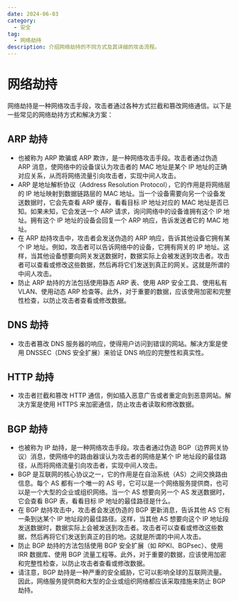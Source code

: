 ```yaml
---
date: 2024-06-03
category:
  - 安全
tag:
  - 网络劫持
description: 介绍网络劫持的不同方式及其详细的攻击流程。
---
```


# 网络劫持

网络劫持是一种网络攻击手段，攻击者通过各种方式拦截和篡改网络通信。以下是一些常见的网络劫持方式和解决方案：

## **ARP 劫持**

- 也被称为 ARP 欺骗或 ARP 欺诈，是一种网络攻击手段。攻击者通过伪造 ARP 消息，使网络中的设备误认为攻击者的 MAC 地址是某个 IP 地址的正确对应关系，从而将网络流量引向攻击者，实现中间人攻击。
- ARP 是地址解析协议（Address Resolution Protocol），它的作用是将网络层的 IP 地址映射到数据链路层的 MAC 地址。当一个设备需要向另一个设备发送数据时，它会先查看 ARP 缓存，看看目标 IP 地址对应的 MAC 地址是否已知。如果未知，它会发送一个 ARP 请求，询问网络中的设备谁拥有这个 IP 地址。拥有这个 IP 地址的设备会回复一个 ARP 响应，告诉发送者它的 MAC 地址。
- 在 ARP 劫持攻击中，攻击者会发送伪造的 ARP 响应，告诉其他设备它拥有某个 IP 地址。例如，攻击者可以告诉网络中的设备，它拥有网关的 IP 地址。这样，当其他设备想要向网关发送数据时，数据实际上会被发送到攻击者。攻击者可以查看或修改这些数据，然后再将它们发送到真正的网关。这就是所谓的中间人攻击。
- 防止 ARP 劫持的方法包括使用静态 ARP 表、使用 ARP 安全工具、使用私有 VLAN、使用动态 ARP 检查等。此外，对于重要的数据，应该使用加密和完整性检查，以防止攻击者查看或修改数据。

## **DNS 劫持**

- 攻击者篡改 DNS 服务器的响应，使得用户访问到错误的网站。解决方案是使用 DNSSEC（DNS 安全扩展）来验证 DNS 响应的完整性和真实性。

## **HTTP 劫持**

- 攻击者拦截和篡改 HTTP 通信，例如插入恶意广告或者重定向到恶意网站。解决方案是使用 HTTPS 来加密通信，防止攻击者读取和修改数据。

## **BGP 劫持**

- 也被称为 IP 劫持，是一种网络攻击手段。攻击者通过伪造 BGP（边界网关协议）消息，使网络中的路由器误认为攻击者的网络是某个 IP 地址段的最佳路径，从而将网络流量引向攻击者，实现中间人攻击。
- BGP 是互联网的核心协议之一，它的作用是在自治系统（AS）之间交换路由信息。每个 AS 都有一个唯一的 AS 号，它可以是一个网络服务提供商，也可以是一个大型的企业或组织网络。当一个 AS 想要向另一个 AS 发送数据时，它会查看 BGP 表，看看目标 IP 地址的最佳路径是什么。
- 在 BGP 劫持攻击中，攻击者会发送伪造的 BGP 更新消息，告诉其他 AS 它有一条到达某个 IP 地址段的最佳路径。这样，当其他 AS 想要向这个 IP 地址段发送数据时，数据实际上会被发送到攻击者。攻击者可以查看或修改这些数据，然后再将它们发送到真正的目的地。这就是所谓的中间人攻击。
- 防止 BGP 劫持的方法包括使用 BGP 安全扩展（如 RPKI、BGPsec）、使用 IRR 数据库、使用 BGP 流量工程等。此外，对于重要的数据，应该使用加密和完整性检查，以防止攻击者查看或修改数据。
- 请注意，BGP 劫持是一种严重的安全威胁，它可以影响全球的互联网流量。因此，网络服务提供商和大型的企业或组织网络都应该采取措施来防止 BGP 劫持。

